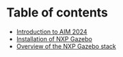 # Table of contents

* [Introduction to AIM 2024](AIM_S2_pagesREADME.md)
* [Installation of NXP Gazebo](installation-of-nxp-gazebo.md)
* [Overview of the NXP Gazebo stack](overview-of-the-nxp-gazebo-stack.md)
